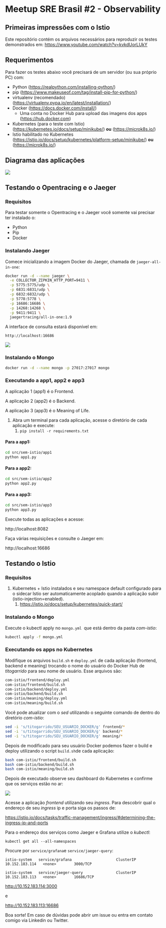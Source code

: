 # Meetup SRE Brasil #2 - Observability

## Primeiras impressões com o Istio

Este repositório contém os arquivos necessários para reproduzir os testes demonstrados em: https://www.youtube.com/watch?v=kvkdUorLUkY



## Requerimentos

Para fazer os testes abaixo você precisará de um servidor (ou sua próprio PC) com:

* Python (https://realpython.com/installing-python/)
* pip (https://www.makeuseof.com/tag/install-pip-for-python/)
* virtualenv (recomendado) (https://virtualenv.pypa.io/en/latest/installation/)
* Docker (https://docs.docker.com/install/)
  * Uma conta no Docker Hub para upload das imagens dos apps (https://hub.docker.com)
* Kubernetes (para o teste com Istio) (https://kubernetes.io/docs/setup/minikube/) **ou** (https://microk8s.io/)
* Istio habilitado no Kubernetes (https://istio.io/docs/setup/kubernetes/platform-setup/minikube/) **ou**  (https://microk8s.io/)



## Diagrama das aplicações

![](https://raw.githubusercontent.com/titogarrido/observability-meetup/master/images/apps.png)

## Testando o Opentracing e o Jaeger

### Requisitos

Para testar somente o Opentracing e o Jaeger você somente vai precisar ter instalado o:

* Python
* Pip
* Docker

### Instalando Jaeger

Comece inicializando a imagem Docker do Jaeger, chamada de `jaeger-all-in-one`:

```bash
docker run -d --name jaeger \
  -e COLLECTOR_ZIPKIN_HTTP_PORT=9411 \
  -p 5775:5775/udp \
  -p 6831:6831/udp \
  -p 6832:6832/udp \
  -p 5778:5778 \
  -p 16686:16686 \
  -p 14268:14268 \
  -p 9411:9411 \
  jaegertracing/all-in-one:1.9
```

A interface de consulta estará disponível em:

```
http://localhost:16686
```

![](https://raw.githubusercontent.com/titogarrido/observability-meetup/master/images/jaeger.png)



### Instalando o Mongo

```bash
docker run -d --name mongo -p 27017:27017 mongo
```

### Executando a app1, app2 e app3

A aplicação 1 (app1) é o Frontend. 

A aplicação 2 (app2) é o Backend. 

A aplicação 3 (app3) é o Meaning of Life.

1. Abra um terminal para cada aplicação, acesse o diretório de cada aplicação e execute:
   1. ```pip install -r requirements.txt```

#### Para a app1:

```bash
cd src/sem-istio/app1
python app1.py
```



#### Para a app2:

```bash
cd src/sem-istio/app2
python app2.py
```

#### Para a app3:

```bash
cd src/sem-istio/app3
python app3.py
```

Execute todas as aplicações e acesse:

http://localhost:8082

Faça várias requisições e consulte o Jaeger em:

http://localhost:16686

## Testando o Istio

### Requisitos

1. Kubernetes + Istio instalados e seu namespace default configurado para o sidecar Istio ser automaticamente acoplado quando a aplicação subir (istio-injection=enabled).
   1. https://istio.io/docs/setup/kubernetes/quick-start/

### Instalando o Mongo

Execute o kubectl apply no `mongo.yml `que está dentro da pasta *com-istio*:

```bash
kubectl apply -f mongo.yml
```

### Executando os apps no Kubernetes

Modifique os arquivos `build.sh` e `deploy.yml` de cada aplicação (frontend, backend e meaning) trocando o nome do usuário do Docker Hub de *titogarrido* para seu nome de usuário. Esse arquivos são:

```bash
com-istio/frontend/deploy.yml
com-istio/frontend/build.sh
com-istio/backend/deploy.yml
com-istio/backend/build.sh
com-istio/meaning/deploy.yml
com-istio/meaning/build.sh
```

Você pode atualizar com o *sed* utilizando o seguinte comando de dentro do diretório *com-istio*:

```bash
sed -i 's/titogarrido/SEU_USUARIO_DOCKER/g' frontend/*
sed -i 's/titogarrido/SEU_USUARIO_DOCKER/g' backend/*
sed -i 's/titogarrido/SEU_USUARIO_DOCKER/g' meaning/*
```

Depois de modificado para seu usuário Docker podemos fazer o build e deploy utilizando o script `build.sh`de cada aplicação:

```bash
bash com-istio/frontend/build.sh
bash com-istio/backend/build.sh
bash com-istio/meaning/build.sh
```

Depois de executado observe seu dashboard do Kubernetes e confirme que os serviços estão no ar:

![](https://raw.githubusercontent.com/titogarrido/observability-meetup/master/images/kubernetes.png)

Acesse a aplicação *frontend* utilizando seu *ingress*. Para descobrir qual o endereço de seu *ingress* ip e porta siga os passos de:

https://istio.io/docs/tasks/traffic-management/ingress/#determining-the-ingress-ip-and-ports



Para o endereço dos serviços como Jaeger e Grafana utilize o *kubectl*:

`kubectl get all --all-namespaces`

Procure por `service/grafana`e `service/jaeger-query`:

`istio-system   service/grafana                    ClusterIP      10.152.183.114   <none>        3000/TCP`

`istio-system   service/jaeger-query               ClusterIP      10.152.183.113   <none>        16686/TCP`

http://10.152.183.114:3000

e

http://10.152.183.113:16686



Boa sorte! Em caso de dúvidas pode abrir um issue ou entra em contato comigo via Linkedin ou Twitter.